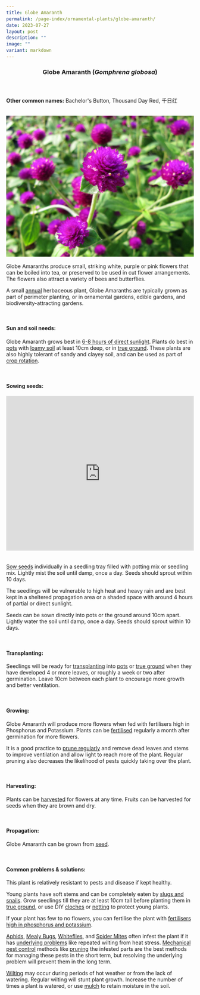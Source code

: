 ```yaml
---
title: Globe Amaranth
permalink: /page-index/ornamental-plants/globe-amaranth/
date: 2023-07-27
layout: post
description: ""
image: ""
variant: markdown
---
```

<header>
	<h3>Globe Amaranth (<em>Gomphrena globosa</em>)</h3>
</header>
	
<section>
	<p><strong>Other common names:</strong> Bachelor's Button, Thousand Day Red, 千日红</p>
	<br>
</section>

<section>
	<img title="Globe amaranth flowers. Photo by Victoria Lim." src="/images/Plants/globeamaranth%20(2)_victorialim.jpg">
	<p>Globe Amaranths produce small, striking white, purple or pink flowers that can be boiled into tea, or preserved to be used in cut flower arrangements. The flowers also attract a variety of bees and butterflies.</p>
	<p>A small <a href="/learn-more-about-gardening/glossary/#a">annual</a> herbaceous plant, Globe Amaranths are typically grown as part of perimeter planting, or in ornamental gardens, edible gardens, and biodiversity-attracting gardens.</p>
	<br>
</section>

<section>
	<h4>Sun and soil needs:</h4>
	<p>Globe Amaranth grows best in <a href="/page-index/horticulture-techniques/gauging-light/">6-8 hours of direct sunlight</a>. Plants do best in <a href="/page-index/horticulture-techniques/planting-in-containers/">pots</a> with <a href="/page-index/horticulture-techniques/soil/">loamy soil</a> at least 10cm deep, or in <a href="/page-index/horticulture-techniques/true-ground/">true ground</a>. These plants are also highly tolerant of sandy and clayey soil, and can be used as part of <a href="/page-index/horticulture-techniques/crop-rotation/">crop rotation</a>.</p>
	<br>
</section>

<section>
  <h4>Sowing seeds:</h4>
		<iframe width="100%" height="415" src="https://www.youtube.com/embed/x7J87wY7U6s" title="YouTube video player" frameborder="0" allow="accelerometer; autoplay; clipboard-write; encrypted-media; gyroscope; picture-in-picture; web-share" allowfullscreen=""></iframe><br>
	<br>
	<p><a href="/page-index/horticulture-techniques/propagating-by-seed/">Sow seeds</a> individually in a seedling tray filled with potting mix or seedling mix. Lightly mist the soil until damp, once a day. Seeds should sprout within 10 days.</p>
	<p>The seedlings will be vulnerable to high heat and heavy rain and are best kept in a sheltered propagation area or a shaded space with around 4 hours of partial or direct sunlight.</p> 
	<p>Seeds can be sown directly into pots or the ground around 10cm apart. Lightly water the soil until damp, once a day. Seeds should sprout within 10 days.</p>
	<br>
</section>

<section>
	<h4>Transplanting:</h4>
	<p>Seedlings will be ready for <a href="/page-index/horticulture-techniques/transplanting">transplanting</a> into <a href="/page-index/horticulture-techniques/planting-in-containers/">pots</a> or <a href="/page-index/horticulture-techniques/true-ground/">true ground</a> when they have developed 4 or more leaves, or roughly a week or two after germination. Leave 10cm between each plant to encourage more growth and better ventilation.</p>
	<br>
</section>
	
<section>
	<h4>Growing:</h4>
	<p>Globe Amaranth will produce more flowers when fed with fertilisers high in Phosphorus and Potassium. Plants can be <a href="/page-index/horticulture-techniques/fertilising/">fertilised</a> regularly a month after germination for more flowers.</p>
	<p>It is a good practice to <a href="/page-index/horticulture-techniques/pruning/">prune regularly</a> and remove dead leaves and stems to improve ventilation and allow light to reach more of the plant. Regular pruning also decreases the likelihood of pests quickly taking over the plant.</p>
	<br>
</section>

<section>
	<h4>Harvesting:</h4>
	<p>Plants can be <a href="/page-index/horticulture-techniques/harvesting-hygiene/">harvested</a> for flowers at any time.  Fruits can be harvested for seeds when they are brown and dry.</p>
	<br>
</section>

<section>
	<h4>Propagation:</h4>
		<p>Globe Amaranth can be grown from <a href="/page-index/horticulture-techniques/propagating-by-seed/">seed</a>.</p>
	<br>
</section>

<section>
	<h4>Common problems &amp; solutions:</h4>
		<p>This plant is relatively resistant to pests and disease if kept healthy.</p>
<p>Young plants have soft stems and can be completely eaten by <a href="/page-index/pests/snails-and-slugs/">slugs and snails</a>. Grow seedlings till they are at least 10cm tall before planting them in <a href="/page-index/horticulture-techniques/true-ground/">true ground</a>, or use DIY <a href="/page-index/horticulture-techniques/cloches/">cloches</a> or <a href="/page-index/hardscapes/netting/">netting</a> to protect young plants. </p>
<p>If your plant has few to no flowers, you can fertilise the plant with <a href="/page-index/horticulture-techniques/fertilising/">fertilisers high in phosphorus and potassium</a>. </p>
<p><a href="/page-index/pests/aphids/">Aphids</a>, <a href="/page-index/pests/mealy-bugs/">Mealy Bugs</a>, <a href="/page-index/pests/whiteflies/">Whiteflies</a>, and <a href="/page-index/pests/spider-mites/">Spider Mites</a> often infest the plant if it has <a href="/learn-more-about-gardening/plant-problems/">underlying problems</a> like repeated wilting from heat stress. <a href="/page-index/horticulture-techniques/pest-control/">Mechanical pest control</a> methods like <a href="/page-index/horticulture-techniques/pruning/">pruning</a> the infested parts are the best methods for managing these pests in the short term, but resolving the underlying problem will prevent them in the long term.</p>
	<p><a href="/page-index/plant-problems/wilting/">Wilting</a> may occur during periods of hot weather or from the lack of watering. Regular wilting will stunt plant growth. Increase the number of times a plant is watered, or use <a href="/page-index/horticulture-techniques/mulching/">mulch</a> to retain moisture in the soil.</p>
	<br>
</section>